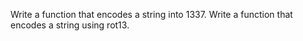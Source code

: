 Write a function that encodes a string into 1337.
Write a function that encodes a string using rot13.
